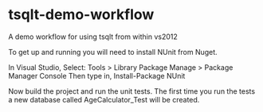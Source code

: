 tsqlt-demo-workflow
===================

A demo workflow for using tsqlt from within vs2012

To get up and running you will need to install NUnit from Nuget.

In Visual Studio, Select: Tools > Library Package Manage > Package Manager Console
Then type in, Install-Package NUnit

Now build the project and run the unit tests.  The first time you run the tests a new database called AgeCalculator_Test will be created.
